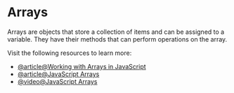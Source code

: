 # Arrays

Arrays are objects that store a collection of items and can be assigned to a variable. They have their methods that can perform operations on the array.

Visit the following resources to learn more:

- [@article@Working with Arrays in JavaScript](https://javascript.info/array)
- [@article@JavaScript Arrays](https://developer.mozilla.org/en-US/docs/Web/JavaScript/Reference/Global_Objects/Array)
- [@video@JavaScript Arrays](https://www.youtube.com/watch?v=oigfaZ5ApsM)
